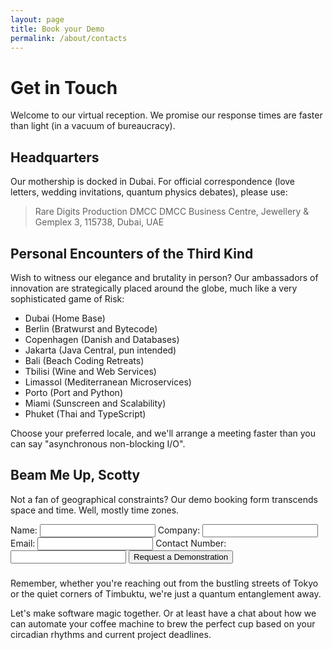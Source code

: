 ```yaml
---
layout: page
title: Book your Demo
permalink: /about/contacts
---
```


# Get in Touch

Welcome to our virtual reception. We promise our response times are faster than light (in a vacuum of bureaucracy).

## Headquarters
Our mothership is docked in Dubai. For official correspondence (love letters, wedding invitations, quantum physics debates), please use:


> Rare Digits Production DMCC
DMCC Business Centre,
Jewellery & Gemplex 3,
115738, Dubai, UAE

## Personal Encounters of the Third Kind

Wish to witness our elegance and brutality in person? Our ambassadors of innovation are strategically placed around the globe, much like a very sophisticated game of Risk:

- Dubai (Home Base)
- Berlin (Bratwurst and Bytecode)
- Copenhagen (Danish and Databases)
- Jakarta (Java Central, pun intended)
- Bali (Beach Coding Retreats)
- Tbilisi (Wine and Web Services)
- Limassol (Mediterranean Microservices)
- Porto (Port and Python)
- Miami (Sunscreen and Scalability)
- Phuket (Thai and TypeScript)

Choose your preferred locale, and we'll arrange a meeting faster than you can say "asynchronous non-blocking I/O".

## Beam Me Up, Scotty

Not a fan of geographical constraints? Our demo booking form transcends space and time. Well, mostly time zones. 

<form id="my-form" action="https://formspree.io/f/xoqodadn" method="POST">
   <label for="name">Name:</label>
   <input type="text" id="name" name="name" required>
   <label for="company">Company:</label>
   <input type="text" id="company" name="company" required>
   <label for="email">Email:</label>
   <input type="email" id="email" name="email" required>
   <label for="contact">Contact Number:</label>
   <input type="tel" id="contact" name="contact" required>
   <button id="my-form-button">Request a Demonstration</button>
   <!-- <input type="submit" value="Request a Demonstration"> -->
   <h3 id="my-form-status"></h3>
</form>

Remember, whether you're reaching out from the bustling streets of Tokyo or the quiet corners of Timbuktu, we're just a quantum entanglement away. 

Let's make software magic together. Or at least have a chat about how we can automate your coffee machine to brew the perfect cup based on your circadian rhythms and current project deadlines.
